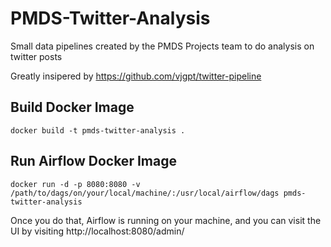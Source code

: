 # PMDS-Twitter-Analysis

Small data pipelines created by the PMDS Projects team to do analysis on twitter posts

Greatly insipered by https://github.com/vjgpt/twitter-pipeline

## Build Docker Image
    docker build -t pmds-twitter-analysis .

## Run Airflow Docker Image
    docker run -d -p 8080:8080 -v /path/to/dags/on/your/local/machine/:/usr/local/airflow/dags pmds-twitter-analysis


Once you do that, Airflow is running on your machine, and you can visit the UI by visiting http://localhost:8080/admin/

